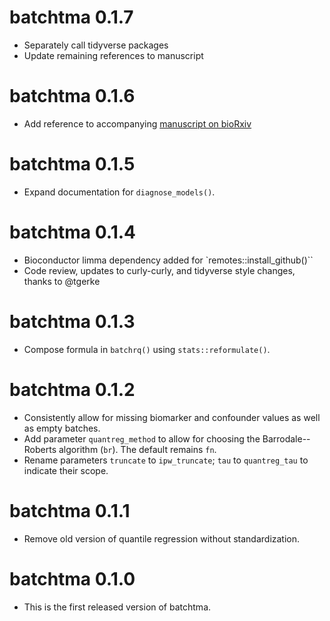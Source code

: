 # batchtma 0.1.7

* Separately call tidyverse packages
* Update remaining references to manuscript


# batchtma 0.1.6

* Add reference to accompanying [manuscript on bioRxiv](https://doi.org/10.1101/2021.06.29.450369)


# batchtma 0.1.5

* Expand documentation for `diagnose_models()`.


# batchtma 0.1.4

* Bioconductor limma dependency added for `remotes::install_github()``
* Code review, updates to curly-curly, and tidyverse style changes,
  thanks to @tgerke


# batchtma 0.1.3

* Compose formula in `batchrq()` using `stats::reformulate()`.


# batchtma 0.1.2

* Consistently allow for missing biomarker and confounder values as well as empty batches.
* Add parameter `quantreg_method` to allow for choosing the Barrodale--Roberts algorithm (`br`). 
  The default remains `fn`.
* Rename parameters `truncate` to `ipw_truncate`; `tau` to `quantreg_tau` to indicate their scope.


# batchtma 0.1.1

* Remove old version of quantile regression without standardization.


# batchtma 0.1.0

* This is the first released version of batchtma.

